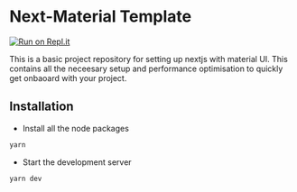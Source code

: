 # Next-Material Template

[![Run on Repl.it](https://repl.it/badge/github/romitkarmakar/next-material-template)](https://repl.it/github/romitkarmakar/next-material-template)

This is a basic project repository for setting up nextjs with material UI. This contains all the neceesary setup and performance optimisation to quickly get onbaoard with your project.

## Installation

- Install all the node packages
```bash
yarn
```
- Start the development server
```bash
yarn dev
```